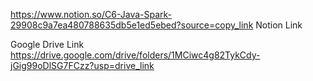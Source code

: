 https://www.notion.so/C6-Java-Spark-29908c9a7ea480788635db5e1ed5ebed?source=copy_link
Notion Link

Google Drive Link
https://drive.google.com/drive/folders/1MCiwc4g82TykCdy-jGig99oDlSG7FCzz?usp=drive_link

